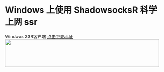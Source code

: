 # Windows 上使用 ShadowsocksR 科学上网 ssr
Windows SSR客户端 [点击下载地址](https://github.com/shadowsocksr-backup/shadowsocksr-csharp/releases)<br>
<a href="https://www.vultr.com/?ref=7539977"><img src="https://www.vultr.com/media/banner_1.png" width="100%" height="90"></a>
